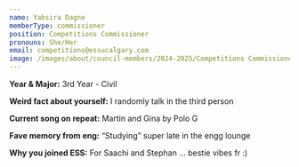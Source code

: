 ```yaml
---
name: Yabsira Dagne
memberType: commissioner
position: Competitions Commissioner
pronouns: She/Her
email: competitions@essucalgary.com
image: /images/about/council-members/2024-2025/Competitions Commissioner 2.jpg
---
```


**Year & Major:** 3rd Year - Civil

**Weird fact about yourself:** I randomly talk in the third person

**Current song on repeat:** Martin and Gina by Polo G

**Fave memory from eng:** “Studying” super late in the engg lounge

**Why you joined ESS:** For Saachi and Stephan … bestie vibes fr :)
